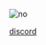 ![no](https://media.tenor.com/gUxalNWw5MQAAAAC/no.gif)

[discord](https://discordapp.com/users/dmso)
